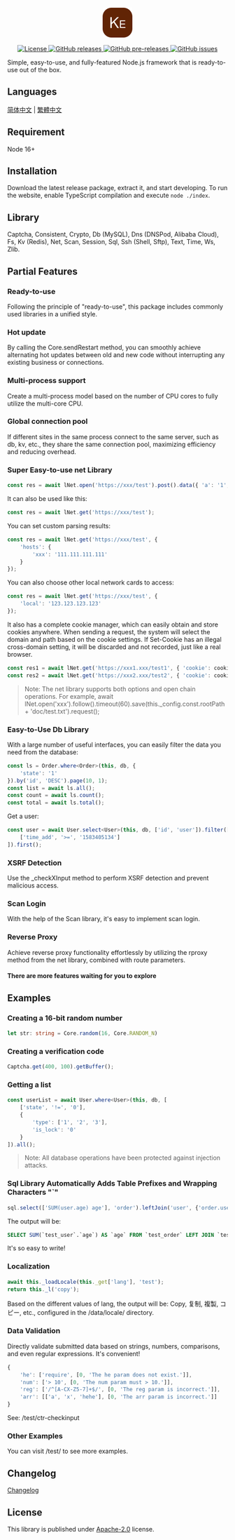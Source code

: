 <p align="center"><img src="./doc/icon.svg" width="68" height="68" alt="Kebab"></p>
<p align="center">
    <a href="https://github.com/maiyun/kebab/blob/master/LICENSE">
        <img alt="License" src="https://img.shields.io/github/license/maiyun/kebab?color=blue" />
    </a>
    <a href="https://github.com/maiyun/kebab/releases">
        <img alt="GitHub releases" src="https://img.shields.io/github/v/release/maiyun/kebab?color=brightgreen&logo=github" />
        <img alt="GitHub pre-releases" src="https://img.shields.io/github/v/release/maiyun/kebab?color=yellow&logo=github&include_prereleases" />
    </a>
    <a href="https://github.com/maiyun/kebab/issues">
        <img alt="GitHub issues" src="https://img.shields.io/github/issues/maiyun/kebab?color=blue&logo=github" />
    </a>
</p>

Simple, easy-to-use, and fully-featured Node.js framework that is ready-to-use out of the box.

## Languages

[简体中文](doc/README.sc.md) | [繁體中文](doc/README.tc.md)

## Requirement

Node 16+

## Installation

Download the latest release package, extract it, and start developing. To run the website, enable TypeScript compilation and execute `node ./index`.

## Library

Captcha, Consistent, Crypto, Db (MySQL), Dns (DNSPod, Alibaba Cloud), Fs, Kv (Redis), Net, Scan, Session, Sql, Ssh (Shell, Sftp), Text, Time, Ws, Zlib.

## Partial Features

### Ready-to-use

Following the principle of "ready-to-use", this package includes commonly used libraries in a unified style.

### Hot update

By calling the Core.sendRestart method, you can smoothly achieve alternating hot updates between old and new code without interrupting any existing business or connections.

### Multi-process support

Create a multi-process model based on the number of CPU cores to fully utilize the multi-core CPU.

### Global connection pool

If different sites in the same process connect to the same server, such as db, kv, etc., they share the same connection pool, maximizing efficiency and reducing overhead.

### Super Easy-to-use net Library

```typescript
const res = await lNet.open('https://xxx/test').post().data({ 'a': '1', 'b': '2' }).request();
```

It can also be used like this:

```typescript
const res = await lNet.get('https://xxx/test');
```

You can set custom parsing results:

```typescript
const res = await lNet.get('https://xxx/test', {
    'hosts': {
        'xxx': '111.111.111.111'
    }
});
```

You can also choose other local network cards to access:

```typescript
const res = await lNet.get('https://xxx/test', {
    'local': '123.123.123.123'
});
```

It also has a complete cookie manager, which can easily obtain and store cookies anywhere. When sending a request, the system will select the domain and path based on the cookie settings. If Set-Cookie has an illegal cross-domain setting, it will be discarded and not recorded, just like a real browser.

```typescript
const res1 = await lNet.get('https://xxx1.xxx/test1', { 'cookie': cookie });
const res2 = await lNet.get('https://xxx2.xxx/test2', { 'cookie': cookie });
```

> Note: The net library supports both options and open chain operations. For example, await lNet.open('xxx').follow().timeout(60).save(this._config.const.rootPath + 'doc/test.txt').request();

### Easy-to-Use Db Library

With a large number of useful interfaces, you can easily filter the data you need from the database:

```typescript
const ls = Order.where<Order>(this, db, {
    'state': '1'
}).by('id', 'DESC').page(10, 1);
const list = await ls.all();
const count = await ls.count();
const total = await ls.total();
```

Get a user:

```typescript
const user = await User.select<User>(this, db, ['id', 'user']).filter([
    ['time_add', '>=', '1583405134']
]).first();
```

### XSRF Detection

Use the _checkXInput method to perform XSRF detection and prevent malicious access.

### Scan Login

With the help of the Scan library, it's easy to implement scan login.

### Reverse Proxy

Achieve reverse proxy functionality effortlessly by utilizing the rproxy method from the net library, combined with route parameters.

#### There are more features waiting for you to explore

## Examples

### Creating a 16-bit random number

```typescript
let str: string = Core.random(16, Core.RANDOM_N)
```

### Creating a verification code

```typescript
Captcha.get(400, 100).getBuffer();
```

### Getting a list

```typescript
const userList = await User.where<User>(this, db, [
    ['state', '!=', '0'],
    {
        'type': ['1', '2', '3'],
        'is_lock': '0'
    }
]).all();
```

> Note: All database operations have been protected against injection attacks.

### Sql Library Automatically Adds Table Prefixes and Wrapping Characters "`"

```typescript
sql.select(['SUM(user.age) age'], 'order').leftJoin('user', {'order.user_id': lSql.column('user.id')});
```

The output will be:

```sql
SELECT SUM(`test_user`.`age`) AS `age` FROM `test_order` LEFT JOIN `test_user` ON `test_order`.`user_id` = `test_user`.`id`
```

It's so easy to write!

### Localization

```typescript
await this._loadLocale(this._get['lang'], 'test');
return this._l('copy');
```

Based on the different values of lang, the output will be: Copy, 复制, 複製, コピー, etc., configured in the /data/locale/ directory.

### Data Validation

Directly validate submitted data based on strings, numbers, comparisons, and even regular expressions. It's convenient!

```typescript
{
    'he': ['require', [0, 'The he param does not exist.']],
    'num': ['> 10', [0, 'The num param must > 10.']],
    'reg': ['/^[A-CX-Z5-7]+$/', [0, 'The reg param is incorrect.']],
    'arr': [['a', 'x', 'hehe'], [0, 'The arr param is incorrect.']]
}
```

See: /test/ctr-checkinput

### Other Examples

You can visit /test/ to see more examples.

## Changelog

[Changelog](./doc/CHANGELOG.md)

## License

This library is published under [Apache-2.0](./LICENSE) license.